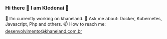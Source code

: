 ### Hi there 👋  I am Kledenai 🌱

🔭 I’m currently working on khaneland.
💬 Ask me about: Docker, Kubernetes, Javascript, Php and others.
📫 How to reach me: desenvolvimento@khaneland.com.br


<!--
**Kledenai/kledenai** is a ✨ _special_ ✨ repository because its `README.md` (this file) appears on your GitHub profile.

Here are some ideas to get you started:

- 🔭 I’m currently working on ...
- 🌱 I’m currently learning ...
- 👯 I’m looking to collaborate on ...
- 🤔 I’m looking for help with ...
- 💬 Ask me about ...
- 📫 How to reach me: ...
- 😄 Pronouns: ...
- ⚡ Fun fact: ...
-->
